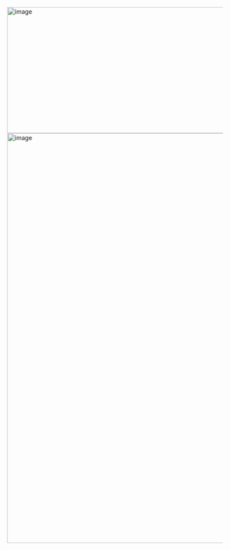 
<img width="538" height="294" alt="image" src="https://github.com/user-attachments/assets/a4af7b6e-f982-48ed-90f2-fa9a314494ba" />

<img width="1264" height="955" alt="image" src="https://github.com/user-attachments/assets/e0989ea7-6a32-40fd-b344-bc9856804a10" />
